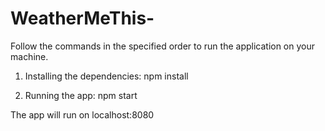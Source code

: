 
# WeatherMeThis-

Follow the commands in the specified order to run the application on your machine. 


1) Installing the dependencies:
  npm install 
  
2) Running the app:
  npm start 
  
The app will run on localhost:8080  
